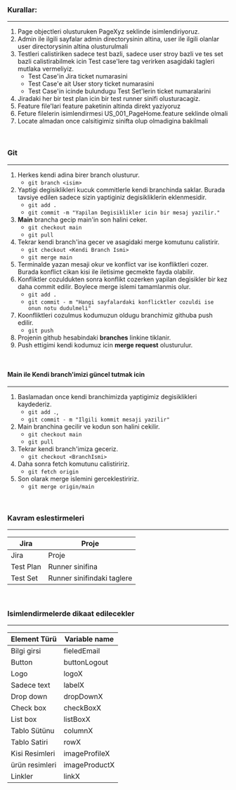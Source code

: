  ### Kurallar:
***
 1. Page objectleri olusturuken PageXyz seklinde isimlendiriyoruz.
 2. Admin ile ilgili sayfalar admin directorysinin altina, user ile ilgili olanlar user directorysinin altina olusturulmali
 3. Testleri calistiriken sadece test bazli, sadece user stroy bazli ve tes set bazli calistirabilmek icin Test case'lere tag verirken asagidaki tagleri mutlaka vermeliyiz.
    * Test Case'in Jira ticket numarasini
    * Test Case'e ait User story ticket numarasini
    * Test Case'in icinde bulundugu Test Set'lerin ticket numaralarini
 4. Jiradaki her bir test plan icin bir test runner sinifi olusturacagiz.
 5. Feature file'lari feature paketinin altinda direkt yaziyoruz
 6. Feture filelerin isimlendirmesi US_001_PageHome.feature seklinde olmali
 7. Locate almadan once calsitigimiz sinifta olup olmadigina bakilmali 

<br/>

### Git 
***
1. Herkes kendi adina birer branch olusturur.
    * `git branch <isim>`
2. Yaptigi degisiklikleri kucuk commitlerle kendi branchinda saklar. Burada tavsiye edilen sadece sizin yaptiginiz degisikliklerin eklenmesidir.
    * `git add .` 
    * `git commit -m "Yapilan Degisiklikler icin bir mesaj yazilir."`
3. **Main** brancha gecip main'in son halini ceker. 
   * `git checkout main`
   * `git pull`
4. Tekrar kendi branch'ina gecer ve asagidaki merge komutunu calistirir.
    * `git checkout <Kendi Branch Ismi>`
    *  `git merge main`
5. Terminalde yazan mesaji okur ve konflict var ise konfliktleri cozer. Burada konflict cikan kisi ile iletisime gecmekte fayda olabilir.
6. Konfliktler cozuldukten sonra konflikt cozerken yapilan degisikler bir kez daha commit edilir. Boylece merge islemi tamamlanmis olur.
    * `git add .`
    * `git commit - m "Hangi sayfalardaki konflicktler cozuldi ise onun notu dudulmeli"`
7. Koonfliktleri cozulmus kodumuzun oldugu branchimiz githuba push edilir.
    * `git push`
8. Projenin github hesabindaki **branches** linkine tiklanir. 
9. Push ettigimi kendi kodumuz icin **merge request** olusturulur.

<br/>

#### Main ile Kendi branch'imizi güncel tutmak icin
***
1. Baslamadan once kendi branchimizda yaptigimiz degisiklikleri kaydederiz.
   * `git add .`,  
   * `git commit - m "Ilgili kommit mesaji yazilir"`
2. Main branchina gecilir ve kodun son halini cekilir.
    * `git checkout main`
    * `git pull`
3. Tekrar kendi branch'imiza geceriz.
   * `git checkout <BranchIsmi>`
4. Daha sonra fetch komutunu calistiririz. 
    * `git fetch origin`
5. Son olarak merge islemini gerceklestiririz.
   * `git merge origin/main`

<br/>

### Kavram eslestirmeleri
***
| Jira      | Proje                      |
|-----------|----------------------------|
| Jira      | Proje                      |
| Test Plan | Runner sinifina            |
| Test Set  | Runner sinifindaki taglere |

<br/>

### Isimlendirmelerde dikaat edilecekler
***
| Element Türü   | Variable name |
|----------------|---------------|
| Bilgi girsi    | fieledEmail   | 
| Button         | buttonLogout  |    
| Logo           | logoX         |
| Sadece text    | labelX        |
| Drop down      | dropDownX     |
| Check box      | checkBoxX     |
| List box       | listBoxX      |
| Tablo Sütünu   | columnX       |
| Tablo Satiri   | rowX          |
| Kisi Resimleri | imageProfileX |
| ürün resimleri | imageProductX |
| Linkler        | linkX         |